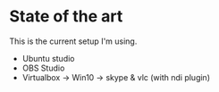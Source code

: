 # State of the art
This is the current setup I'm using.


 * Ubuntu studio
 * OBS Studio
 * Virtualbox -> Win10 -> skype & vlc (with ndi plugin)
